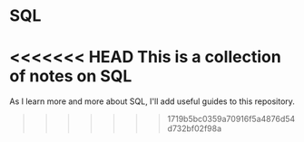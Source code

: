 # SQL
<<<<<<< HEAD
This is a collection of notes on SQL
=======
As I learn more and more about SQL, I'll add useful guides to this repository.
>>>>>>> 1719b5bc0359a70916f5a4876d54d732bf02f98a
